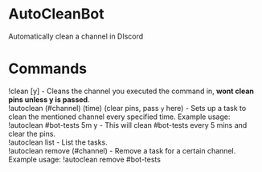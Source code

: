 # AutoCleanBot
Automatically clean a channel in DIscord

# Commands
!clean \[y\] - Cleans the channel you executed the command in, **wont clean pins unless y is passed**.  
!autoclean (#channel) (time) (clear pins, pass `y` here) - Sets up a task to clean the mentioned channel every specified time. Example usage: !autoclean #bot-tests 5m y - This will clean #bot-tests every 5 mins and clear the pins.  
!autoclean list - List the tasks.  
!autoclean remove (#channel) - Remove a task for a certain channel. Example usage: !autoclean remove #bot-tests
